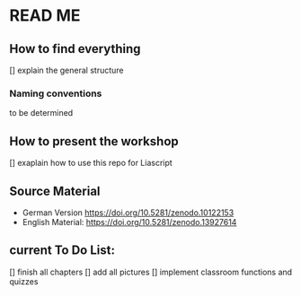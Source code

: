 # READ ME 

## How to find everything 
[] explain the general structure
### Naming conventions
to be determined 

## How to present the workshop 
[] exaplain how to use this repo for Liascript

## Source Material 
- German Version 
https://doi.org/10.5281/zenodo.10122153
- English Material:
https://doi.org/10.5281/zenodo.13927614


## current To Do List: 
[] finish all chapters 
[] add all pictures 
[] implement classroom functions and quizzes
